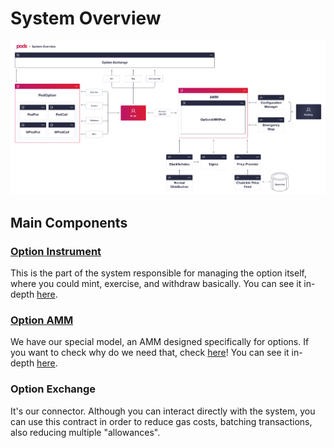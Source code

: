 # System Overview

![System Overview](../.gitbook/assets/system-overview-v4.png)

## Main Components

### [Option Instrument](../options-protocol-overview/options-smartcontracts/)

This is the part of the system responsible for managing the option itself, where you could mint, exercise, and withdraw basically. You can see it in-depth [here](../options-protocol-overview/options-smartcontracts/).

### [Option AMM](../options-amm-overview/options-amm-sm/)

We have our special model, an AMM designed specifically for options. If you want to check why do we need that, check [here](../options-amm-overview/introduction.md#why-the-current-model-doesnt-fit)! You can see it in-depth [here](../options-amm-overview/options-amm-sm/).

### Option Exchange

It's our connector. Although you can interact directly with the system, you can use this contract in order to reduce gas costs, batching transactions, also reducing multiple "allowances".


